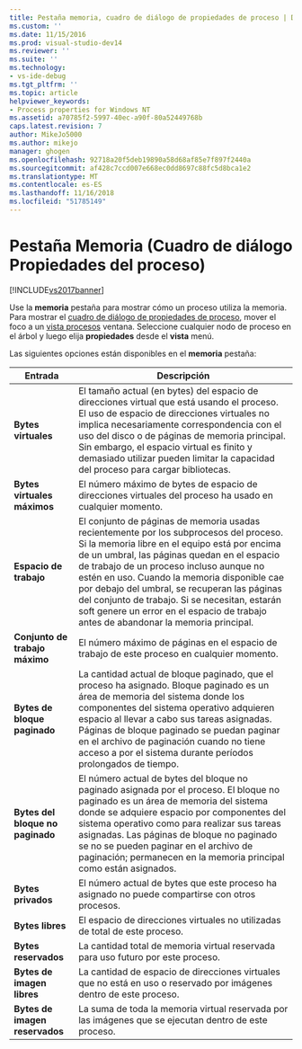 ```yaml
---
title: Pestaña memoria, cuadro de diálogo de propiedades de proceso | Documentos de Microsoft
ms.custom: ''
ms.date: 11/15/2016
ms.prod: visual-studio-dev14
ms.reviewer: ''
ms.suite: ''
ms.technology:
- vs-ide-debug
ms.tgt_pltfrm: ''
ms.topic: article
helpviewer_keywords:
- Process properties for Windows NT
ms.assetid: a70785f2-5997-40ec-a90f-80a52449768b
caps.latest.revision: 7
author: MikeJo5000
ms.author: mikejo
manager: ghogen
ms.openlocfilehash: 92718a20f5deb19890a58d68af85e7f897f2440a
ms.sourcegitcommit: af428c7ccd007e668ec0dd8697c88fc5d8bca1e2
ms.translationtype: MT
ms.contentlocale: es-ES
ms.lasthandoff: 11/16/2018
ms.locfileid: "51785149"
---
```

# <a name="memory-tab-process-properties-dialog-box"></a>Pestaña Memoria (Cuadro de diálogo Propiedades del proceso)
[!INCLUDE[vs2017banner](../includes/vs2017banner.md)]

Use la **memoria** pestaña para mostrar cómo un proceso utiliza la memoria. Para mostrar el [cuadro de diálogo de propiedades de proceso](../debugger/process-properties-dialog-box.md), mover el foco a un [vista procesos](../debugger/processes-view.md) ventana. Seleccione cualquier nodo de proceso en el árbol y luego elija **propiedades** desde el **vista** menú.  
  
 Las siguientes opciones están disponibles en el **memoria** pestaña:  
  
|Entrada|Descripción|  
|-----------|-----------------|  
|**Bytes virtuales**|El tamaño actual (en bytes) del espacio de direcciones virtual que está usando el proceso. El uso de espacio de direcciones virtuales no implica necesariamente correspondencia con el uso del disco o de páginas de memoria principal. Sin embargo, el espacio virtual es finito y demasiado utilizar pueden limitar la capacidad del proceso para cargar bibliotecas.|  
|**Bytes virtuales máximos**|El número máximo de bytes de espacio de direcciones virtuales del proceso ha usado en cualquier momento.|  
|**Espacio de trabajo**|El conjunto de páginas de memoria usadas recientemente por los subprocesos del proceso. Si la memoria libre en el equipo está por encima de un umbral, las páginas quedan en el espacio de trabajo de un proceso incluso aunque no estén en uso. Cuando la memoria disponible cae por debajo del umbral, se recuperan las páginas del conjunto de trabajo. Si se necesitan, estarán soft genere un error en el espacio de trabajo antes de abandonar la memoria principal.|  
|**Conjunto de trabajo máximo**|El número máximo de páginas en el espacio de trabajo de este proceso en cualquier momento.|  
|**Bytes de bloque paginado**|La cantidad actual de bloque paginado, que el proceso ha asignado. Bloque paginado es un área de memoria del sistema donde los componentes del sistema operativo adquieren espacio al llevar a cabo sus tareas asignadas. Páginas de bloque paginado se puedan paginar en el archivo de paginación cuando no tiene acceso a por el sistema durante períodos prolongados de tiempo.|  
|**Bytes del bloque no paginado**|El número actual de bytes del bloque no paginado asignada por el proceso. El bloque no paginado es un área de memoria del sistema donde se adquiere espacio por componentes del sistema operativo como para realizar sus tareas asignadas. Las páginas de bloque no paginado se no se pueden paginar en el archivo de paginación; permanecen en la memoria principal como están asignados.|  
|**Bytes privados**|El número actual de bytes que este proceso ha asignado no puede compartirse con otros procesos.|  
|**Bytes libres**|El espacio de direcciones virtuales no utilizadas de total de este proceso.|  
|**Bytes reservados**|La cantidad total de memoria virtual reservada para uso futuro por este proceso.|  
|**Bytes de imagen libres**|La cantidad de espacio de direcciones virtuales que no está en uso o reservado por imágenes dentro de este proceso.|  
|**Bytes de imagen reservados**|La suma de toda la memoria virtual reservada por las imágenes que se ejecutan dentro de este proceso.|




